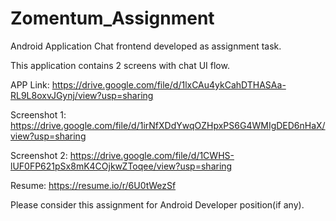# Zomentum_Assignment
Android Application Chat frontend developed as assignment task.

This application contains 2 screens with chat UI flow. 

APP Link: https://drive.google.com/file/d/1lxCAu4ykCahDTHASAa-RL9L8oxvJGynj/view?usp=sharing

Screenshot 1: https://drive.google.com/file/d/1irNfXDdYwqOZHpxPS6G4WMIgDED6nHaX/view?usp=sharing

Screenshot 2: https://drive.google.com/file/d/1CWHS-lUF0FP621pSx8mK4COjkwZToqee/view?usp=sharing

Resume: https://resume.io/r/6U0tWezSf

Please consider this assignment for Android Developer position(if any). 

